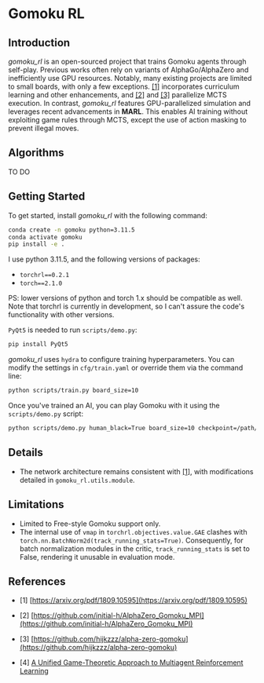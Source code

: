 # Gomoku RL

## Introduction

*gomoku_rl* is an open-sourced project that trains Gomoku agents through self-play. Previous works often rely on variants of AlphaGo/AlphaZero and inefficiently use GPU resources. Notably, many existing projects are limited to small boards, with only a few exceptions. [[1]](#refer-anchor-1) incorporates curriculum learning and other enhancements, and [[2]](#refer-anchor-2) and [[3]](#refer-anchor-3) parallelize MCTS execution. In contrast, *gomoku_rl* features GPU-parallelized simulation and leverages recent advancements in **MARL**. This enables AI training without exploiting game rules through MCTS, except the use of action masking to prevent illegal moves.

## Algorithms

TO DO

## Getting Started

To get started, install *gomoku_rl* with the following command:

```bash
conda create -n gomoku python=3.11.5
conda activate gomoku
pip install -e .
```

I use python 3.11.5, and the following versions of packages:

- `torchrl==0.2.1`
- `torch==2.1.0`

PS: lower versions of python and torch 1.x should be compatible as well. Note that torchrl is currently in development, so I can't assure the code's functionality with other versions.

`PyQt5` is needed to run `scripts/demo.py`:

```bash
pip install PyQt5
```

*gomoku_rl* uses `hydra` to configure training hyperparameters. You can modify the settings in `cfg/train.yaml` or override them via the command line:

```bash
python scripts/train.py board_size=10
```

Once you've trained an AI, you can play Gomoku with it using the `scripts/demo.py` script:

```bash
python scripts/demo.py human_black=True board_size=10 checkpoint=/path/to/your/model
```

## Details

- The network architecture remains consistent with [[1]](#refer-anchor-1), with modifications detailed in `gomoku_rl.utils.module`.

## Limitations

- Limited to Free-style Gomoku support only.
- The internal use of `vmap` in `torchrl.objectives.value.GAE` clashes with `torch.nn.BatchNorm2d(track_running_stats=True)`. Consequently, for batch normalization modules in the critic, `track_running_stats` is set to False, rendering it unusable in evaluation mode.

## References

<div id="refer-anchor-1"></div>

- [1] [https://arxiv.org/pdf/1809.10595](https://arxiv.org/pdf/1809.10595)

<div id="refer-anchor-2"></div>

- [2] [https://github.com/initial-h/AlphaZero_Gomoku_MPI](https://github.com/initial-h/AlphaZero_Gomoku_MPI)

<div id="refer-anchor-3"></div>

- [3] [https://github.com/hijkzzz/alpha-zero-gomoku](https://github.com/hijkzzz/alpha-zero-gomoku)

<div id="refer-anchor-4"></div>

- [4] [A Unified Game-Theoretic Approach to Multiagent Reinforcement Learning](https://arxiv.org/pdf/1711.00832.pdf)